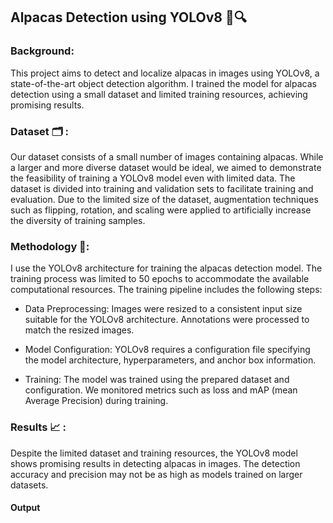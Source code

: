 ## Alpacas Detection using YOLOv8 🦙🔍
### Background:
This project aims to detect and localize alpacas in images using YOLOv8, a state-of-the-art object detection algorithm. I trained the model for alpacas detection using a small dataset and limited training resources, achieving promising results.

### Dataset 🗂 :
Our dataset consists of a small number of images containing alpacas. While a larger and more diverse dataset would be ideal, we aimed to demonstrate the feasibility of training a YOLOv8 model even with limited data. The dataset is divided into training and validation sets to facilitate training and evaluation.
Due to the limited size of the dataset, augmentation techniques such as flipping, rotation, and scaling were applied to artificially increase the diversity of training samples.

### Methodology 🤖:
 I use the YOLOv8 architecture for training the alpacas detection model. The training process was limited to 50 epochs to accommodate the available computational resources. The training pipeline includes the following steps:

  - Data Preprocessing: Images were resized to a consistent input size suitable for the YOLOv8 architecture. Annotations were processed to match the resized images.

  - Model Configuration: YOLOv8 requires a configuration file specifying the model architecture, hyperparameters, and anchor box information.

  - Training: The model was trained using the prepared dataset and configuration. We monitored metrics such as loss and mAP (mean Average Precision) during training.

### Results 📈 : 
Despite the limited dataset and training resources, the YOLOv8 model shows promising results in detecting alpacas in images. The detection accuracy and precision may not be as high as models trained on larger datasets. 


#### Output

